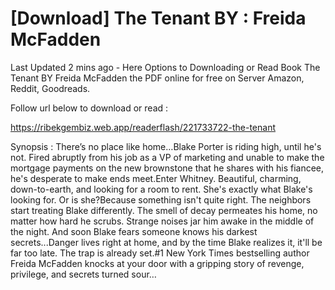 # [Download] The Tenant BY : Freida McFadden

Last Updated 2 mins ago - Here Options to Downloading or Read Book The Tenant BY Freida McFadden the PDF online for free on Server Amazon, Reddit, Goodreads.
 
Follow url below to download or read :
 
https://ribekgembiz.web.app/readerflash/221733722-the-tenant
 
 
Synopsis : There’s no place like home…Blake Porter is riding high, until he's not. Fired abruptly from his job as a VP of marketing and unable to make the mortgage payments on the new brownstone that he shares with his fiancee, he's desperate to make ends meet.Enter Whitney. Beautiful, charming, down-to-earth, and looking for a room to rent. She's exactly what Blake's looking for. Or is she?Because something isn't quite right. The neighbors start treating Blake differently. The smell of decay permeates his home, no matter how hard he scrubs. Strange noises jar him awake in the middle of the night. And soon Blake fears someone knows his darkest secrets...Danger lives right at home, and by the time Blake realizes it, it'll be far too late. The trap is already set.#1 New York Times bestselling author Freida McFadden knocks at your door with a gripping story of revenge, privilege, and secrets turned sour…
